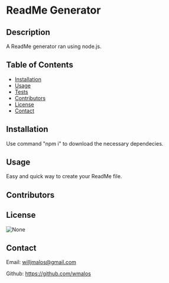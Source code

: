 # ReadMe Generator

## Description
A ReadMe generator ran using node.js.

## Table of Contents
- [Installation](#installation)
- [Usage](#usage)
- [Tests](#tests) 
- [Contributors](#contributors)
- [License](#license)
- [Contact](#contact)

## Installation
Use command "npm i" to download the necessary dependecies.

## Usage
Easy and quick way to create your ReadMe file.

## Contributors


## License
![None](https://https://img.shields.io/badge/license-None-lightgrey)

## Contact
Email: willjmalos@gmail.com

Github: https://github.com/wmalos


